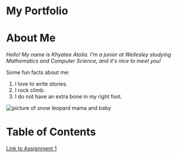 # My Portfolio

# About Me
*Hello! My name is Khyatee Atolia. I'm a junior at Wellesley studying Mathematics and Computer Science, and it's nice to meet you!*

Some fun facts about me:
1. I love to write stories.
2. I rock climb.
3. I do not have an extra bone in my right foot. 

![picture of snow leopard mama and baby](https://pbs.twimg.com/media/GzYlia3XMAAWfm4?format=jpg&name=4096x4096)


# Table of Contents
[Link to Assignment 1](assignments/assignment1.md)
